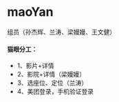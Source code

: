 # maoYan
组员（孙杰辉、兰涛、梁嫚嫚、王文健）
 #### 猫眼分工：
 - 1、影片+详情
 - 2、影院+详情（梁嫚嫚）
 - 3、选座位、定位（兰涛）
 - 4、美团登录，手机验证登录
